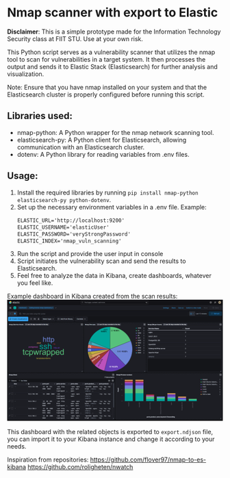 
# Nmap scanner with export to Elastic

**Disclaimer**: This is a simple prototype made for the Information Technology Security class at FIIT STU. Use at your own risk.

This Python script serves as a vulnerability scanner that utilizes the nmap tool to scan for vulnerabilities in a target system. It then processes the output and sends it to Elastic Stack (Elasticsearch) for further analysis and visualization.

Note: Ensure that you have nmap installed on your system and that the Elasticsearch cluster is properly configured before running this script.

## Libraries used:
- nmap-python: A Python wrapper for the nmap network scanning tool.
- elasticsearch-py: A Python client for Elasticsearch, allowing communication with an Elasticsearch cluster.
- dotenv: A Python library for reading variables from .env files.

## Usage:
1. Install the required libraries by running `pip install nmap-python elasticsearch-py python-dotenv`.
2. Set up the necessary environment variables in a .env file. Example:
    ```
    ELASTIC_URL='http://localhost:9200'
    ELASTIC_USERNAME='elasticUser'
    ELASTIC_PASSWORD='veryStrongPassword'
    ELASTIC_INDEX='nmap_vuln_scanning'
    ```
3. Run the script and provide the user input in console
4. Script initiates the vulnerability scan and send the results to Elasticsearch.
5. Feel free to analyze the data in Kibana, create dashboards, whatever you feel like.

Example dashboard in Kibana created from the scan results:
![Kibana dashboard example](Kibana_dashboard_example.png)

This dashboard with the related objects is exported to `export.ndjson` file, you can import it to your Kibana instance and change it according to your needs.

Inspiration from repositories:
https://github.com/flover97/nmap-to-es-kibana
https://github.com/roligheten/nwatch
